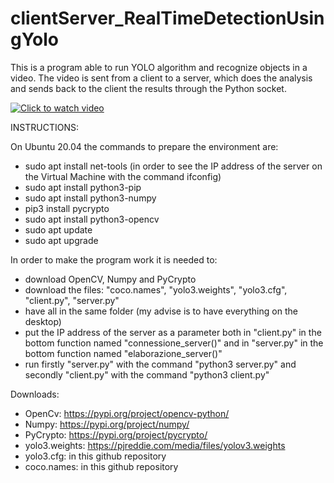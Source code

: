 # clientServer_RealTimeDetectionUsingYolo

This is a program able to run YOLO algorithm and recognize objects in a video. The video is sent from a client to a server, which does the analysis and sends back to the client the results through the Python socket.

[![Click to watch video](https://img.youtube.com/vi/2kNS57uTeEU/0.jpg)](https://youtu.be/2kNS57uTeEU "Click to watch video")

INSTRUCTIONS:
  
  On Ubuntu 20.04 the commands to prepare the environment are:
   - sudo apt install net-tools (in order to see the IP address of the server on the Virtual Machine with the command ifconfig)
   - sudo apt install python3-pip
   - sudo apt install python3-numpy
   - pip3 install pycrypto
   - sudo apt install python3-opencv
   - sudo apt update
   - sudo apt upgrade
   
In order to make the program work it is needed to:
  - download OpenCV, Numpy and PyCrypto
  - download the files: "coco.names", "yolo3.weights", "yolo3.cfg", "client.py", "server.py"
  - have all in the same folder (my advise is to have everything on the desktop)
  - put the IP address of the server as a parameter both in "client.py" in the bottom function named "connessione_server()" and in "server.py" in the bottom function named "elaborazione_server()"
  - run firstly "server.py" with the command "python3 server.py" and secondly "client.py" with the command "python3 client.py"

Downloads:
  - OpenCv: https://pypi.org/project/opencv-python/
  - Numpy: https://pypi.org/project/numpy/
  - PyCrypto: https://pypi.org/project/pycrypto/
  - yolo3.weights: https://pjreddie.com/media/files/yolov3.weights
  - yolo3.cfg: in this github repository
  - coco.names: in this github repository
